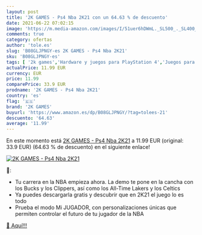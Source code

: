 ```yaml
---
layout: post
title: '2K GAMES - Ps4 Nba 2K21 con un 64.63 % de descuento'
date: 2021-06-22 07:02:15
image: 'https://m.media-amazon.com/images/I/51uer6hDWmL._SL500_._SL400_.jpg'
comments: true
category: ofertas
author: 'tole.es'
slug: 'B08GLJPNGY-es 2K GAMES - Ps4 Nba 2K21'
sku: 'B08GLJPNGY-es'
tags: [ '2k games','Hardware y juegos para PlayStation 4','Juegos para PlayStation 4','Videojuegos','ps4', ]
actualPrice: 11.99 EUR
currency: EUR
price: 11.99
comparePrice: 33.9 EUR
prodname: '2K GAMES - Ps4 Nba 2K21'
country: 'es'
flag: '🇪🇸'
brand: '2K GAMES'
buyurl: 'https://www.amazon.es/dp/B08GLJPNGY/?tag=tolees-21'
descuento: '64.63'
average: '11.99'
---
```


En este momento está [2K GAMES - Ps4 Nba 2K21](https://www.amazon.es/dp/B08GLJPNGY/?tag=tolees-21) a 11.99 EUR (original: 33.9 EUR) (64.63 %  de descuento) en el siguiente enlace!

[![2K GAMES - Ps4 Nba 2K21](https://m.media-amazon.com/images/I/51uer6hDWmL._SL500_._SL400_.jpg)](https://www.amazon.es/dp/B08GLJPNGY/?tag=tolees-21)

🔎:

- Tu carrera en la NBA empieza ahora. La demo te pone en la cancha con los Bucks y los Clippers, así como los All-Time Lakers y los Celtics
- Ya puedes descargarla gratis y descubrir que en 2K21 el juego lo es todo
- Prueba el modo Mi JUGADOR, con personalizaciones únicas que permiten controlar el futuro de tu jugador de la NBA

[🛒 Aquí!!!](https://www.amazon.es/dp/B08GLJPNGY/?tag=tolees-21)
